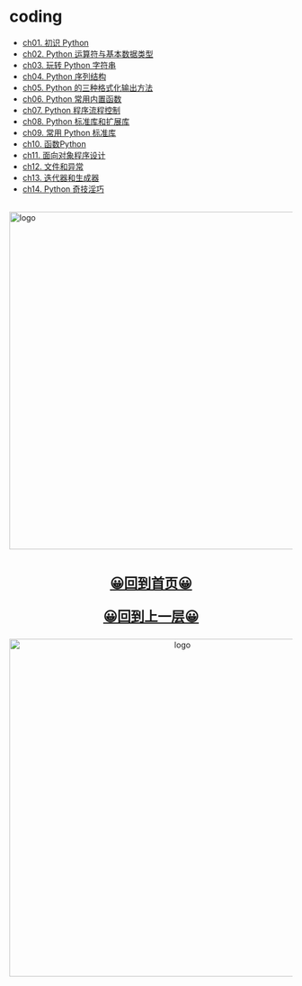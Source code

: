 # coding

-   [ch01. 初识 Python](ch01.md)
-   [ch02. Python 运算符与基本数据类型](ch02.md)
-   [ch03. 玩转 Python 字符串](ch03.md)
-   [ch04. Python 序列结构](ch04.md)
-   [ch05. Python 的三种格式化输出方法](ch05.md)
-   [ch06. Python 常用内置函数](ch06.md)
-   [ch07. Python 程序流程控制](ch07.md)
-   [ch08. Python 标准库和扩展库](ch08.md)
-   [ch09. 常用 Python 标准库](ch09.md)
-   [ch10. 函数Python](ch10.md)
-   [ch11. 面向对象程序设计](ch11.md)
-   [ch12. 文件和异常](ch12.md)
-   [ch13. 迭代器和生成器](ch13.md)
-   [ch14. Python 奇技淫巧](ch14.md)

<br />
<img  src='/img/bjkb.PNG' width="600" alt="logo">
<br />
<br />
<div align="center">
<a href="/index.html"><p style="font-size:24px"><b>&#128512;回到首页&#128512;</b></p></a>
<a href="../index.html"><p style="font-size:24px"><b>&#128512;回到上一层&#128512;</b></p></a>
<img  src='/img/01.jpeg' width="600" alt="logo" />
</div>
<br />
<br />
